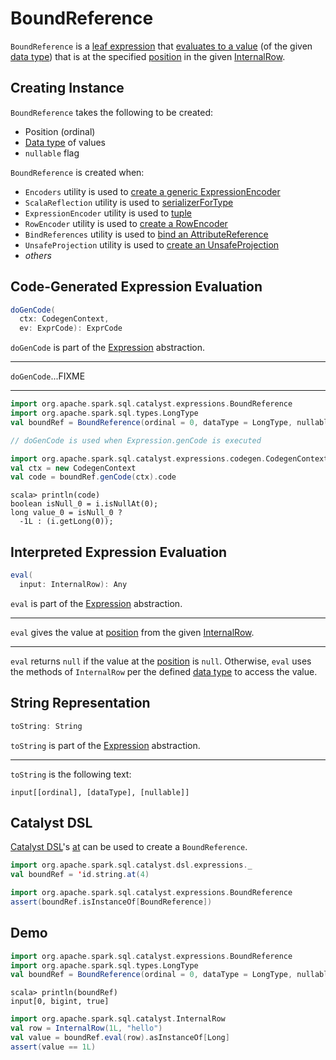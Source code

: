 # BoundReference

`BoundReference` is a [leaf expression](Expression.md#LeafExpression) that [evaluates to a value](#eval) (of the given [data type](#dataType)) that is at the specified [position](#ordinal) in the given [InternalRow](../InternalRow.md).

## Creating Instance

`BoundReference` takes the following to be created:

* <span id="ordinal"> Position (ordinal)
* <span id="dataType"> [Data type](../types/DataType.md) of values
* <span id="nullable"> `nullable` flag

`BoundReference` is created when:

* `Encoders` utility is used to [create a generic ExpressionEncoder](../Encoders.md#genericSerializer)
* `ScalaReflection` utility is used to [serializerForType](../ScalaReflection.md#serializerForType)
* `ExpressionEncoder` utility is used to [tuple](../ExpressionEncoder.md#tuple)
* `RowEncoder` utility is used to [create a RowEncoder](../RowEncoder.md#apply)
* `BindReferences` utility is used to [bind an AttributeReference](../BindReferences.md#bindReference)
* `UnsafeProjection` utility is used to [create an UnsafeProjection](UnsafeProjection.md#create)
* _others_

## <span id="doGenCode"> Code-Generated Expression Evaluation

```scala
doGenCode(
  ctx: CodegenContext,
  ev: ExprCode): ExprCode
```

`doGenCode` is part of the [Expression](Expression.md#doGenCode) abstraction.

---

`doGenCode`...FIXME

---

```scala
import org.apache.spark.sql.catalyst.expressions.BoundReference
import org.apache.spark.sql.types.LongType
val boundRef = BoundReference(ordinal = 0, dataType = LongType, nullable = true)

// doGenCode is used when Expression.genCode is executed

import org.apache.spark.sql.catalyst.expressions.codegen.CodegenContext
val ctx = new CodegenContext
val code = boundRef.genCode(ctx).code
```

```text
scala> println(code)
boolean isNull_0 = i.isNullAt(0);
long value_0 = isNull_0 ?
  -1L : (i.getLong(0));
```

## <span id="eval"> Interpreted Expression Evaluation

```scala
eval(
  input: InternalRow): Any
```

`eval` is part of the [Expression](Expression.md#eval) abstraction.

---

`eval` gives the value at [position](#ordinal) from the given [InternalRow](../InternalRow.md).

---

`eval` returns `null` if the value at the [position](#ordinal) is `null`. Otherwise, `eval` uses the methods of `InternalRow` per the defined [data type](#dataType) to access the value.

## <span id="toString"> String Representation

```scala
toString: String
```

`toString` is part of the [Expression](Expression.md#toString) abstraction.

---

`toString` is the following text:

```text
input[[ordinal], [dataType], [nullable]]
```

## <span id="catalyst-dsl"><span id="at"> Catalyst DSL

[Catalyst DSL](../catalyst-dsl/index.md)'s [at](../catalyst-dsl/index.md#at) can be used to create a `BoundReference`.

```scala
import org.apache.spark.sql.catalyst.dsl.expressions._
val boundRef = 'id.string.at(4)

import org.apache.spark.sql.catalyst.expressions.BoundReference
assert(boundRef.isInstanceOf[BoundReference])
```

## Demo

```scala
import org.apache.spark.sql.catalyst.expressions.BoundReference
import org.apache.spark.sql.types.LongType
val boundRef = BoundReference(ordinal = 0, dataType = LongType, nullable = true)
```

```text
scala> println(boundRef)
input[0, bigint, true]
```

```scala
import org.apache.spark.sql.catalyst.InternalRow
val row = InternalRow(1L, "hello")
val value = boundRef.eval(row).asInstanceOf[Long]
assert(value == 1L)
```
